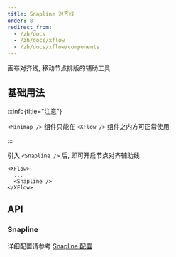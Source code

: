 ```yaml
---
title: Snapline 对齐线
order: 8
redirect_from:
  - /zh/docs
  - /zh/docs/xflow
  - /zh/docs/xflow/components
---
```


画布对齐线, 移动节点排版的辅助工具

## 基础用法

:::info{title="注意"}

 `<Minimap />` 组件只能在 `<XFlow />` 组件之内方可正常使用

:::

引入 `<Snapline />` 后, 即可开启节点对齐辅助线

```tsx
<XFlow>
  ...
  <Snapline />
</XFlow>
```

<code id="xflow-components-snapline" src="@/src/xflow/components/snapline/index.tsx"></code>

## API

### Snapline

详细配置请参考 [Snapline 配置](/tutorial/plugins/snapline#配置)
